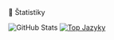 <div align="center>
           <img src=https://forthebadge.com/images/badges/not-a-bug-a-feature.svg>
           <img src=https://forthebadge.com/images/badges/powered-by-black-magic.svg>

### 📜 Štatistiky 
![GitHub Stats](https://github-readme-stats.vercel.app/api?username=Slenkston&show_icons=true)
[![Top Jazyky](https://github-readme-stats.vercel.app/api/top-langs/?username=Slenkston)](https://github.com/anuraghazra/github-readme-stats)
